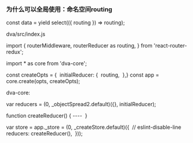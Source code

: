 

### 为什么可以全局使用：命名空间routing

const data = yield select(({ routing }) => routing);

dva/src/index.js

import {
  routerMiddleware,
  routerReducer as routing,
} from 'react-router-redux';

import * as core from 'dva-core';

const createOpts = {
​    initialReducer: {
​      routing,
​    },}
const app = core.create(opts, createOpts);

dva-core:

var reducers = (0, _objectSpread2.default)({}, initialReducer);

 function createReducer() {
      ----
​    }

 var store = app._store = (0, _createStore.default)({
​      // eslint-disable-line
​      reducers: createReducer(),
​      }));
​      
